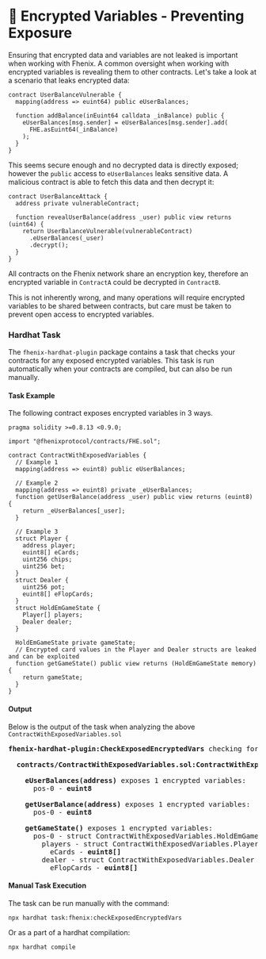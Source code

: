 # 🔎 Encrypted Variables - Preventing Exposure

Ensuring that encrypted data and variables are not leaked is important when working with Fhenix. A common oversight when working with encrypted variables is revealing them to other contracts. Let's take a look at a scenario that leaks encrypted data:

```solidity
contract UserBalanceVulnerable {
  mapping(address => euint64) public eUserBalances;

  function addBalance(inEuint64 calldata _inBalance) public {
    eUserBalances[msg.sender] = eUserBalances[msg.sender].add(
      FHE.asEuint64(_inBalance)
    );
  }
}
```

This seems secure enough and no decrypted data is directly exposed; however the `public` access to `eUserBalances` leaks sensitive data. A malicious contract is able to fetch this data and then decrypt it:

```solidity
contract UserBalanceAttack {
  address private vulnerableContract;

  function revealUserBalance(address _user) public view returns (uint64) {
    return UserBalanceVulnerable(vulnerableContract)
      .eUserBalances(_user)
      .decrypt();
  }
}
```

All contracts on the Fhenix network share an encryption key, therefore an encrypted variable in `ContractA` could be decrypted in `ContractB`.

This is not inherently wrong, and many operations will require encrypted variables to be shared between contracts, but care must be taken to prevent open access to encrypted variables.

### Hardhat Task

The `fhenix-hardhat-plugin` package contains a task that checks your contracts for any exposed encrypted variables. This task is run automatically when your contracts are compiled, but can also be run manually.

#### Task Example

The following contract exposes encrypted variables in 3 ways.

```solidity
pragma solidity >=0.8.13 <0.9.0;

import "@fhenixprotocol/contracts/FHE.sol";

contract ContractWithExposedVariables {
  // Example 1
  mapping(address => euint8) public eUserBalances;

  // Example 2
  mapping(address => euint8) private _eUserBalances;
  function getUserBalance(address _user) public view returns (euint8) {
    return _eUserBalances[_user];
  }

  // Example 3
  struct Player {
    address player;
    euint8[] eCards;
    uint256 chips;
    uint256 bet;
  }
  struct Dealer {
    uint256 pot;
    euint8[] eFlopCards;
  }
  struct HoldEmGameState {
    Player[] players;
    Dealer dealer;
  }

  HoldEmGameState private gameState;
  // Encrypted card values in the Player and Dealer structs are leaked and can be exploited
  function getGameState() public view returns (HoldEmGameState memory) {
    return gameState;
  }
}
```

#### Output

Below is the output of the task when analyzing the above `ContractWithExposedVariables.sol`

<pre>
<b>fhenix-hardhat-plugin:CheckExposedEncryptedVars</b> checking for exposed encrypted variables....

  <b style={{color:"orangered"}}>contracts/ContractWithExposedVariables.sol:ContractWithExposedVariables</b>

    <b>eUserBalances(address)</b> exposes 1 encrypted variables:
      pos-0 - <b style={{color:"orangered"}}>euint8</b>

    <b>getUserBalance(address)</b> exposes 1 encrypted variables:
      pos-0 - <b style={{color:"orangered"}}>euint8</b>

    <b>getGameState()</b> exposes 1 encrypted variables:
      pos-0 - struct ContractWithExposedVariables.HoldEmGameState
        players - struct ContractWithExposedVariables.Player[]
          eCards - <b style={{color:"orangered"}}>euint8[]</b>
        dealer - struct ContractWithExposedVariables.Dealer
          eFlopCards - <b style={{color:"orangered"}}>euint8[]</b>
</pre>

#### Manual Task Execution

The task can be run manually with the command:

```
npx hardhat task:fhenix:checkExposedEncryptedVars
```

Or as a part of a hardhat compilation:

```
npx hardhat compile
```
